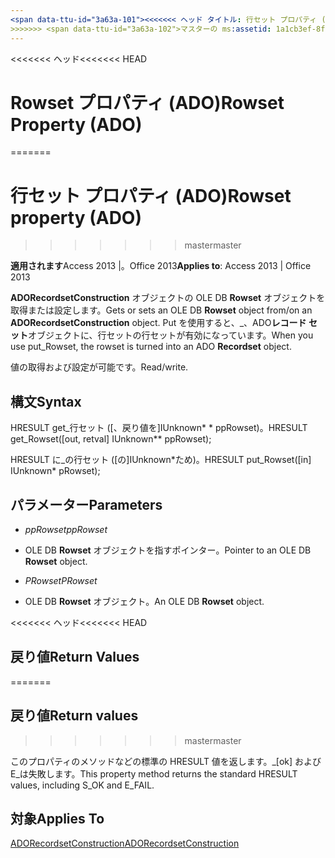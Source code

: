 ```yaml
---
<span data-ttu-id="3a63a-101"><<<<<<< ヘッド タイトル: 行セット プロパティ (ADO) TOCTitle: 行セット プロパティ (ADO) === タイトル: 行セットのプロパティ (ADO) TOCTitle: 行セットのプロパティ (ADO)</span><span class="sxs-lookup"><span data-stu-id="3a63a-101"><<<<<<< HEAD title: Rowset Property (ADO) TOCTitle: Rowset Property (ADO) ======= title: Rowset property (ADO) TOCTitle: Rowset property (ADO)</span></span>
>>>>>>> <span data-ttu-id="3a63a-102">マスターの ms:assetid: 1a1cb3ef-8f3c-30c1-3eb0-8618fdcacd53 ms:mtpsurl: https://msdn.microsoft.com/library/JJ248946(v=office.15) ms:contentKeyID: 48543515 ms.date: 2015/09/18 mtps_version: v=office.15</span><span class="sxs-lookup"><span data-stu-id="3a63a-102">master ms:assetid: 1a1cb3ef-8f3c-30c1-3eb0-8618fdcacd53 ms:mtpsurl: https://msdn.microsoft.com/library/JJ248946(v=office.15) ms:contentKeyID: 48543515 ms.date: 09/18/2015 mtps_version: v=office.15</span></span>
---
```


<span data-ttu-id="3a63a-103"><<<<<<< ヘッド</span><span class="sxs-lookup"><span data-stu-id="3a63a-103"><<<<<<< HEAD</span></span>
# <a name="rowset-property-ado"></a><span data-ttu-id="3a63a-104">Rowset プロパティ (ADO)</span><span class="sxs-lookup"><span data-stu-id="3a63a-104">Rowset Property (ADO)</span></span>
=======
# <a name="rowset-property-ado"></a><span data-ttu-id="3a63a-105">行セット プロパティ (ADO)</span><span class="sxs-lookup"><span data-stu-id="3a63a-105">Rowset property (ADO)</span></span>
>>>>>>> <span data-ttu-id="3a63a-106">master</span><span class="sxs-lookup"><span data-stu-id="3a63a-106">master</span></span>


<span data-ttu-id="3a63a-107">**適用されます**Access 2013 |。Office 2013</span><span class="sxs-lookup"><span data-stu-id="3a63a-107">**Applies to**: Access 2013 | Office 2013</span></span>



<span data-ttu-id="3a63a-108">**ADORecordsetConstruction** オブジェクトの OLE DB **Rowset** オブジェクトを取得または設定します。</span><span class="sxs-lookup"><span data-stu-id="3a63a-108">Gets or sets an OLE DB **Rowset** object from/on an **ADORecordsetConstruction** object.</span></span> <span data-ttu-id="3a63a-109">Put を使用すると、\_、ADO**レコード セット**オブジェクトに、行セットの行セットが有効になっています。</span><span class="sxs-lookup"><span data-stu-id="3a63a-109">When you use put\_Rowset, the rowset is turned into an ADO **Recordset** object.</span></span>

<span data-ttu-id="3a63a-110">値の取得および設定が可能です。</span><span class="sxs-lookup"><span data-stu-id="3a63a-110">Read/write.</span></span>

## <a name="syntax"></a><span data-ttu-id="3a63a-111">構文</span><span class="sxs-lookup"><span data-stu-id="3a63a-111">Syntax</span></span>

<span data-ttu-id="3a63a-112">HRESULT get\_行セット (\[、戻り値を\]IUnknown\* \* ppRowset)。</span><span class="sxs-lookup"><span data-stu-id="3a63a-112">HRESULT get\_Rowset(\[out, retval\] IUnknown\*\* ppRowset);</span></span>

<span data-ttu-id="3a63a-113">HRESULT に\_の行セット (\[の\]IUnknown\*ため)。</span><span class="sxs-lookup"><span data-stu-id="3a63a-113">HRESULT put\_Rowset(\[in\] IUnknown\* pRowset);</span></span>

## <a name="parameters"></a><span data-ttu-id="3a63a-114">パラメーター</span><span class="sxs-lookup"><span data-stu-id="3a63a-114">Parameters</span></span>

  - <span data-ttu-id="3a63a-115">*ppRowset*</span><span class="sxs-lookup"><span data-stu-id="3a63a-115">*ppRowset*</span></span>

  - <span data-ttu-id="3a63a-116">OLE DB **Rowset** オブジェクトを指すポインター。</span><span class="sxs-lookup"><span data-stu-id="3a63a-116">Pointer to an OLE DB **Rowset** object.</span></span>

  - <span data-ttu-id="3a63a-117">*PRowset*</span><span class="sxs-lookup"><span data-stu-id="3a63a-117">*PRowset*</span></span>

  - <span data-ttu-id="3a63a-118">OLE DB **Rowset** オブジェクト。</span><span class="sxs-lookup"><span data-stu-id="3a63a-118">An OLE DB **Rowset** object.</span></span>

<span data-ttu-id="3a63a-119"><<<<<<< ヘッド</span><span class="sxs-lookup"><span data-stu-id="3a63a-119"><<<<<<< HEAD</span></span>
## <a name="return-values"></a><span data-ttu-id="3a63a-120">戻り値</span><span class="sxs-lookup"><span data-stu-id="3a63a-120">Return Values</span></span>
=======
## <a name="return-values"></a><span data-ttu-id="3a63a-121">戻り値</span><span class="sxs-lookup"><span data-stu-id="3a63a-121">Return values</span></span>
>>>>>>> <span data-ttu-id="3a63a-122">master</span><span class="sxs-lookup"><span data-stu-id="3a63a-122">master</span></span>

<span data-ttu-id="3a63a-123">このプロパティのメソッドなどの標準の HRESULT 値を返します。\_[ok] および E\_は失敗します。</span><span class="sxs-lookup"><span data-stu-id="3a63a-123">This property method returns the standard HRESULT values, including S\_OK and E\_FAIL.</span></span>

## <a name="applies-to"></a><span data-ttu-id="3a63a-124">対象</span><span class="sxs-lookup"><span data-stu-id="3a63a-124">Applies To</span></span>

[<span data-ttu-id="3a63a-125">ADORecordsetConstruction</span><span class="sxs-lookup"><span data-stu-id="3a63a-125">ADORecordsetConstruction</span></span>](adorecordsetconstruction-interface-ado.md)

